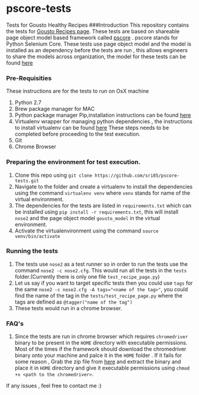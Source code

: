 # pscore-tests
Tests for Gousto Healthy Recipes
###Introduction
This repository contains the tests for [Gousto  Recipes page](https://www.gousto.co.uk/this-weeks-recipes). These tests are based on shareable page object model based framework called [pscore](https://pypi.python.org/pypi/pscore/0.4.8) . 
pscore stands for Python Selenium Core. These tests use page object model and the model is installed as an dependency before the tests are run  , this allows engineers to share the models across organization, the model for these tests can be found [here](https://github.com/sri85/pscore-model)
### Pre-Requisities
These instructions are for the tests to run on OsX machine
 1. Python 2.7
 2. Brew package manager for MAC
 3. Python package manager Pip,installation instructions can be found [here](http://docs.python-guide.org/en/latest/starting/install/osx) 
 4. Virtualenv wrapper for managing python dependencies , the instructions to install virtualenv can be found [here](http://docs.python-guide.org/en/latest/dev/virtualenvs/#virtualenvironments-ref)
These steps needs to be completed before proceeding to the test execution.
 5. Git
 6. Chrome Browser

### Preparing the environment for test execution.
 1. Clone this repo using `git clone https://github.com/sri85/pscore-tests.git`
 2. Navigate to the folder and create a virtualenv to install the dependencies using the command `virtualenv venv` where `venv` stands for name of the virtual environment. 
 3. The dependencies for the tests are listed in `requirements.txt` which can be installed using `pip install -r requirements.txt`, this will install `nose2` and the page object model `gousto_model` in the virtual environment.
 4. Activate the virtualenvironment using the command `source venv/bin/activate`

### Running the tests
 1. The tests use `nose2` as a test runner so in order to run the tests use the command `nose2 -c nose2.cfg`. This would run all the tests in the `tests` folder.(Currently there is only one file `test_recipe_page.py`)
 2. Let us say if you want to target specific tests then you could use `tags` for the same `nose2 -c nose2.cfg -A tags="<name of the tag>"`, you could find the name of the tag in the `tests/test_recipe_page.py` where the tags are defined as `@tagger("name of the tag")`
 3. These tests would run in a chrome browser.
 
### FAQ's
 1. Since the tests are run in chrome browser which requires `chromedriver` binary to be present in the `HOME` directory with executable permissions. Most of the times if the framework should download the chromedriver binary onto your machine and palce it in the `HOME` folder . If it fails for some reason , Grab the zip file from [here](http://chromedriver.storage.googleapis.com/index.html?path=2.21/) and extract the binary and place it in `HOME` directory and give it executable permissions using `chmod +x <path to the chromedriver>`.
 
If any issues , feel free to contact me :) 
 

